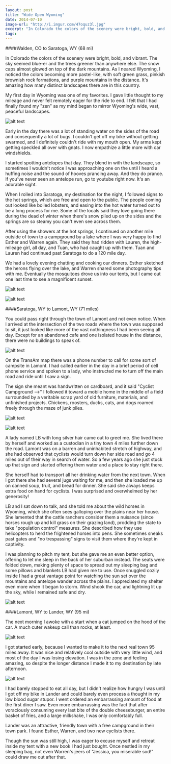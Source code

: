 ```yaml
---
layout: post
title: "Wide Open Wyoming"
date: 2014-07-10
image-url: "http://i.imgur.com/47oquz3l.jpg"
excerpt: "In Colorado the colors of the scenery were bright, bold, and vibrant. The sky seemed blue-er and the trees greener than anywhere else. The snow caps almost glowed on top of the dark mountains. As I neared Wyoming, I noticed the colors becoming more pastel-like, with soft green grass, pinkish brownish rock formations, and purple mountains in the distance. It's amazing how many distinct landscapes there are in this country."
tags:
---
```

####Walden, CO to Saratoga, WY (68 mi)

In Colorado the colors of the scenery were bright, bold, and vibrant. The sky seemed blue-er and the trees greener than anywhere else. The snow caps almost glowed on top of the dark mountains. As I neared Wyoming, I noticed the colors becoming more pastel-like, with soft green grass, pinkish brownish rock formations, and purple mountains in the distance. It's amazing how many distinct landscapes there are in this country.

My first day in Wyoming was one of my favorites. I gave little thought to my mileage and never felt remotely eager for the ride to end. I felt that I had finally found my "zen" as my mind began to mirror Wyoming's wide, vast, peaceful landscapes.

![alt text](http://i.imgur.com/pxHbi5Bl.jpg "Near the border of Colorado/Wyoming")

Early in the day there was a lot of standing water on the sides of the road and consequently a lot of bugs. I couldn't get off my bike without getting swarmed, and I definitely couldn't ride with my mouth open. My arms kept getting speckled all over with gnats. I now empathize a little more with car windshields. 

I started spotting antelopes that day. They blend in with the landscape, so sometimes I wouldn't notice I was approaching one on the until I heard a huffing noise and the sound of hooves prancing away. And they do prance. If you've never seen an antelope run, go to youtube right now. It's an adorable sight.

When I rolled into Saratoga, my destination for the night, I followed signs to the hot springs, which are free and open to the public. The people coming out looked like boiled lobsters, and easing into the hot water turned out to be a long process for me. Some of the locals said they love going there during the dead of winter when there's snow piled up on the sides and the springs are so steamy you can't even see across them. 

After using the showers at the hot springs, I continued on another mile outside of town to a campground by a lake where I was very happy to find Esther and Warren again. They said they had ridden with Lauren, the high-mileage girl, all day, and Tuan, who had caught up with them. Tuan and Lauren had continued past Saratoga to do a 120 mile day. 

We had a lovely evening chatting and cooking our dinners. Esther sketched the herons flying over the lake, and Warren shared some photography tips with me. Eventually the mosquitoes drove us into our tents, but I came out one last time to see a magnificent sunset.

![alt text](http://i.imgur.com/GOJ3jDIl.jpg "Warren next to the lake")

![alt text](http://i.imgur.com/qqkYPLNl.jpg "Sunset at Saratoga Lake")

####Saratoga, WY to Lamont, WY (71 miles)

You could pass right through the town of Lamont and not even notice. When I arrived at the intersection of the two roads where the town was supposed to sit, it just looked like more of the vast nothingness I had been seeing all day. Except for an abandoned cafe and one isolated house in the distance, there were no buildings to speak of.

![alt text](http://i.imgur.com/CqZNZYml.jpg "The Annalope Cafe")

On the TransAm map there was a phone number to call for some sort of campsite in Lamont. I had called earlier in the day in a brief period of cell phone service and spoken to a lady, who instructed me to turn off the main road and ride until I saw a sign. 

The sign she meant was handwritten on cardboard, and it said "Cyclist Campground -->" I followed it toward a mobile home in the middle of a field surrounded by a veritable scrap yard of old furniture, materials, and unfinished projects. Chickens, roosters, ducks, cats, and dogs roamed freely through the maze of junk piles.

![alt text](http://i.imgur.com/tdQpSkpl.jpg "LB's house") 

![alt text](http://i.imgur.com/4RCpaTzl.jpg "LB's house")

A lady named LB with long silver hair came out to greet me. She lived there by herself and worked as a custodian in a tiny town 4 miles further down the road. Lamont was on a barren and uninhabited stretch of highway, and she had observed that cyclists would turn down her side road and go 4 miles out of their way in search of water. So a few years ago she just stuck up that sign and started offering them water and a place to stay right there.

She herself had to transport all her drinking water from the next town. When I got there she had several jugs waiting for me, and then she loaded me up on canned soup, fruit, and bread for dinner. She said she always keeps extra food on hand for cyclists. I was surprised and overwhelmed by her generosity!

LB and I sat down to talk, and she told me about the wild horses in Wyoming, which she often sees galloping over the plains near her house. She lamented that the cattle ranchers consider them a nuisance (since horses rough up and kill grass on their grazing land), prodding the state to take "population control" measures. She described how they use helicopters to herd the frightened horses into pens. She sometimes sneaks past gates and "no trespassing" signs to visit them where they're kept in captivity. 

I was planning to pitch my tent, but she gave me an even better option, offering to let me sleep in the back of her suburban instead. The seats were folded down, making plenty of space to spread out my sleeping bag and some pillows and blankets LB had given me to use. Once snuggled cozily inside I had a great vantage point for watching the sun set over the mountains and antelope wander across the plains. I appreciated my shelter even more when it began to storm. Wind shook the car, and lightning lit up the sky, while I remained safe and dry. 

![alt text](http://i.imgur.com/SGiwoVvl.jpg "The suburban")

####Lamont, WY to Lander, WY (95 mi)

The next morning I awoke with a start when a cat jumped on the hood of the car. A much cuter wakeup call than rocks, at least.

![alt text](http://i.imgur.com/KQ09oNql.jpg "Adorable cat")

I got started early, because I wanted to make it to the next real town 95 miles away. It was nice and relatively cool outside with very little wind, and most of the day I was losing elevation. I was in the zone and feeling amazing, so despite the longer distance I made it to my destination by late afternoon.

![alt text](http://i.imgur.com/6QB7sz8l.jpg "Paused on an epic downhill to take a bike portrait")

I had barely stopped to eat all day, but I didn't realize how hungry I was until I got off my bike in Lander and could barely even process a thought in my low blood sugar stupor. I went ordered an embarrassing amount of food at the first diner I saw. Even more embarrassing was the fact that after voraciously consuming every last bite of the double cheeseburger, an entire basket of fries, and a large milkshake, I was only comfortably full. 

Lander was an attractive, friendly town with a free campground in their town park. I found Esther, Warren, and two new cyclists there. 

Though the sun was still high, I was eager to excuse myself and retreat inside my tent with a new book I had just bought. Once nestled in my sleeping bag, not even Warren's jeers of "Jessica, you miserable sod!" could draw me out after that.